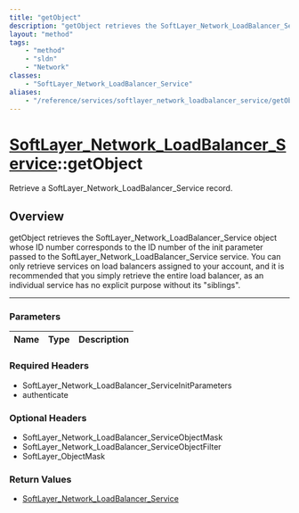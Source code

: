 ```yaml
---
title: "getObject"
description: "getObject retrieves the SoftLayer_Network_LoadBalancer_Service object whose ID number corresponds to the ID number of th... "
layout: "method"
tags:
    - "method"
    - "sldn"
    - "Network"
classes:
    - "SoftLayer_Network_LoadBalancer_Service"
aliases:
    - "/reference/services/softlayer_network_loadbalancer_service/getObject"
---
```

# [SoftLayer_Network_LoadBalancer_Service](/reference/services/SoftLayer_Network_LoadBalancer_Service)::getObject


Retrieve a SoftLayer_Network_LoadBalancer_Service record.


## Overview 
getObject retrieves the SoftLayer_Network_LoadBalancer_Service object whose ID number corresponds to the ID number of the init parameter passed to the SoftLayer_Network_LoadBalancer_Service service. You can only retrieve services on load balancers assigned to your account, and it is recommended that you simply retrieve the entire load balancer, as an individual service has no explicit purpose without its "siblings". 

-----

### Parameters 
|Name | Type | Description |
| --- | --- | --- |


### Required Headers
* SoftLayer_Network_LoadBalancer_ServiceInitParameters
* authenticate


### Optional Headers
* SoftLayer_Network_LoadBalancer_ServiceObjectMask
* SoftLayer_Network_LoadBalancer_ServiceObjectFilter
* SoftLayer_ObjectMask

### Return Values
* <a href='/reference/datatypes/SoftLayer_Network_LoadBalancer_Service'>SoftLayer_Network_LoadBalancer_Service </a>




